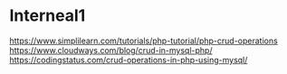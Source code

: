 # Interneal1
https://www.simplilearn.com/tutorials/php-tutorial/php-crud-operations
https://www.cloudways.com/blog/crud-in-mysql-php/
https://codingstatus.com/crud-operations-in-php-using-mysql/
